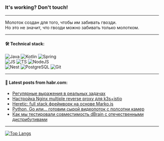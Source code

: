 ### It's working? Don't touch!

---
Молоток создан для того, чтобы им забивать гвозди. <br>
Но это не значит, что гвозди можно забивать только молотком.

---

#### 🛠️ Technical stack:

![Java](https://img.shields.io/badge/Java-informational?logo=Oracle&style=flat&logoColor=white&color=FF4500)
![Kotlin](https://img.shields.io/badge/Kotlin-informational?logo=Kotlin&style=flat&logoColor=white&color=774D97)
![Spring](https://img.shields.io/badge/SpringBoot-informational?logo=SpringBoot&style=flat&logoColor=white&color=6DB33F) <br>
![JS](https://img.shields.io/badge/JS-informational?logo=javaScript&style=flat&logoColor=black&color=F7Df1E)
![TS](https://img.shields.io/badge/TypeScript-informational?logo=typeScript&style=flat&logoColor=black&color=0667A8)
![NodeJS](https://img.shields.io/badge/NodeJS-informational?logo=node.js&style=flat&logoColor=white&color=70A760) <br>
![Nest](https://img.shields.io/badge/NestJS-informational?logo=NestJS&style=flat&logoColor=white&color=E0234E)
![PostgreSQL](https://img.shields.io/badge/PostgreSQL-informational?logo=PostgreSQL&style=flat&logoColor=white&color=DAA520)
![Git](https://img.shields.io/badge/Git-informational?logo=git&style=flat&logoColor=white&color=778899)

___

#### 💬 Latest posts from habr.com:

<!-- BLOG-POST-LIST:START -->
- [Регулярные выражения в реальных задачах](https://habr.com/ru/companies/rosbank/articles/765538/?utm_source=habrahabr&utm_medium=rss&utm_campaign=765538)
- [Настройка Nginx multiple reverse proxy для k3s+istio](https://habr.com/ru/articles/765536/?utm_source=habrahabr&utm_medium=rss&utm_campaign=765536)
- [Heretic: full stack фреймворк на основе Marko.js](https://habr.com/ru/articles/764888/?utm_source=habrahabr&utm_medium=rss&utm_campaign=764888)
- [Python, Go или… готовим сырой видеопоток с полсотни камер](https://habr.com/ru/companies/magnus-tech/articles/765218/?utm_source=habrahabr&utm_medium=rss&utm_campaign=765218)
- [Как мы тестировали совместимость dBrain с отечественными дистрибутивами](https://habr.com/ru/companies/dbraincloud/articles/765520/?utm_source=habrahabr&utm_medium=rss&utm_campaign=765520)
<!-- BLOG-POST-LIST:END -->

---
[![Top Langs](https://github-readme-stats-git-master-advtsetting-gmailcom.vercel.app/api/top-langs/?username=zloylis&langs_count=10&hide_title=false&title_color=e6edf3&size_weight=0.5&count_weight=0.5&layout=compact&hide_border=true&theme=dracula)](https://github.com/zloylis)

<!-- ![GitHub stats](https://github-readme-stats-git-master-advtsetting-gmailcom.vercel.app/api?username=zloylis&show_icons=true&hide_border=true&theme=dracula&hide_title=true&include_all_commits=true&count_private=true&hide=contribs&hide_rank=true) -->
